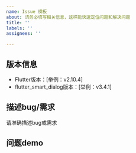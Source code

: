 ```yaml
---
name: Issue 模板
about: 请务必填写相关信息，这样能快速定位问题和解决问题
title: ''
labels: ''
assignees: ''

---
```


## 版本信息
- Flutter版本：[举例：v2.10.4]
- flutter_smart_dialog版本：[举例：v3.4.1]

## 描述bug/需求
请准确描述bug或需求

## 问题demo
<!-- 提供可复现问题的最简demo（可执行的main文件），可以节省大量的沟通时间，快速定位和解决问题 -->

